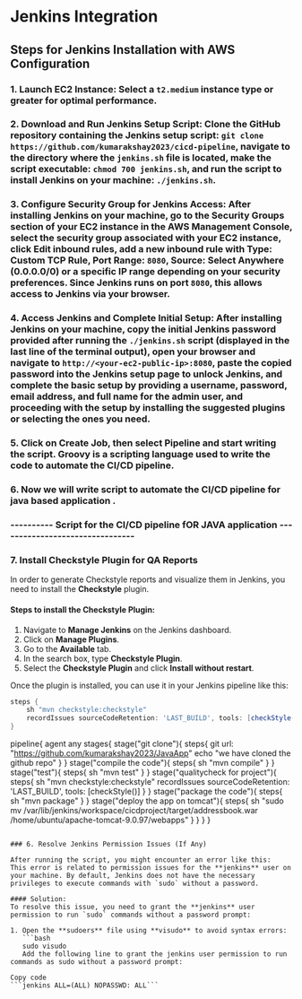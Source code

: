 # Jenkins Integration

## Steps for Jenkins Installation with AWS Configuration

### 1. Launch EC2 Instance: Select a `t2.medium` instance type or greater for optimal performance.

### 2. Download and Run Jenkins Setup Script: Clone the GitHub repository containing the Jenkins setup script: `git clone https://github.com/kumarakshay2023/cicd-pipeline`, navigate to the directory where the `jenkins.sh` file is located, make the script executable: `chmod 700 jenkins.sh`, and run the script to install Jenkins on your machine: `./jenkins.sh`.

### 3. Configure Security Group for Jenkins Access: After installing Jenkins on your machine, go to the **Security Groups** section of your EC2 instance in the AWS Management Console, select the security group associated with your EC2 instance, click **Edit inbound rules**, add a new inbound rule with **Type**: Custom TCP Rule, **Port Range**: `8080`, **Source**: Select **Anywhere (0.0.0.0/0)** or a specific IP range depending on your security preferences. Since Jenkins runs on port `8080`, this allows access to Jenkins via your browser.

### 4. Access Jenkins and Complete Initial Setup: After installing Jenkins on your machine, copy the initial Jenkins password provided after running the `./jenkins.sh` script (displayed in the last line of the terminal output), open your browser and navigate to `http://<your-ec2-public-ip>:8080`, paste the copied password into the Jenkins setup page to unlock Jenkins, and complete the basic setup by providing a **username**, **password**, **email address**, and **full name** for the admin user, and proceeding with the setup by installing the suggested plugins or selecting the ones you need.

### 5. Click on Create Job, then select Pipeline and start writing the script. Groovy is a scripting language used to write the code to automate the CI/CD pipeline.

### 6. Now we will write script to automate the CI/CD pipeline for java based application . 

### ----------  Script for the CI/CD pipeline fOR JAVA application -------------------------------- 


### 7. Install Checkstyle Plugin for QA Reports

In order to generate Checkstyle reports and visualize them in Jenkins, you need to install the **Checkstyle** plugin.

#### Steps to install the Checkstyle Plugin:
1. Navigate to **Manage Jenkins** on the Jenkins dashboard.
2. Click on **Manage Plugins**.
3. Go to the **Available** tab.
4. In the search box, type **Checkstyle Plugin**.
5. Select the **Checkstyle Plugin** and click **Install without restart**.

Once the plugin is installed, you can use it in your Jenkins pipeline like this:

```groovy
steps {
    sh "mvn checkstyle:checkstyle"
    recordIssues sourceCodeRetention: 'LAST_BUILD', tools: [checkStyle()]
}


```
pipeline{
    agent any
    stages{
        stage("git clone"){
            steps{
                git url: "https://github.com/kumarakshay2023/JavaApp"
                echo "we have cloned the github repo"
            }
        }
        stage("compile the code"){
            steps{
                sh "mvn compile"
            }
        }
        stage("test"){
            steps{
                sh "mvn test"
            }
        }
        stage("qualitycheck for project"){
            steps{
                sh "mvn checkstyle:checkstyle"
                recordIssues sourceCodeRetention: 'LAST_BUILD', tools: [checkStyle()]
            }
        }
        stage("package the code"){
            steps{
                sh "mvn package"
            }
        }
        stage("deploy the app on tomcat"){
            steps{
                sh "sudo mv /var/lib/jenkins/workspace/cicdproject/target/addressbook.war /home/ubuntu/apache-tomcat-9.0.97/webapps"
            }
        }
    }
}
```

### 6. Resolve Jenkins Permission Issues (If Any)

After running the script, you might encounter an error like this:
This error is related to permission issues for the **jenkins** user on your machine. By default, Jenkins does not have the necessary privileges to execute commands with `sudo` without a password.

#### Solution:
To resolve this issue, you need to grant the **jenkins** user permission to run `sudo` commands without a password prompt:

1. Open the **sudoers** file using **visudo** to avoid syntax errors:
   ```bash
   sudo visudo
   Add the following line to grant the jenkins user permission to run commands as sudo without a password prompt:

Copy code
```jenkins ALL=(ALL) NOPASSWD: ALL```